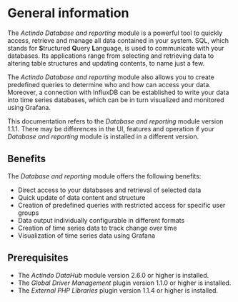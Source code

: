 # General information

The *Actindo Database and reporting* module is a powerful tool to quickly access, retrieve and manage all data contained in your system. SQL, which stands for **S**tructured **Q**uery **L**anguage, is used to communicate with your databases. Its applications range from selecting and retrieving data to altering table structures and updating contents, to name just a few. 

The *Actindo Database and reporting* module also allows you to create predefined queries to determine who and how can access your data. Moreover, a connection with InfluxDB can be established to write your data into time series databases, which can be in turn visualized and monitored using Grafana. 

This documentation refers to the *Database and reporting* module version 1.1.1. There may be differences in the UI, features and operation if your *Database and reporting* module is installed in a different version.


## Benefits

The *Database and reporting* module offers the following benefits:
- Direct access to your databases and retrieval of selected data
- Quick update of data content and structure 
- Creation of predefined queries with restricted access for specific user groups
- Data output individually configurable in different formats 
- Creation of time series data to track change over time
- Visualization of time series data using Grafana


## Prerequisites

- The *Actindo DataHub* module version 2.6.0 or higher is installed.
- The *Global Driver Management* plugin version 1.1.0 or higher is installed.
- The *External PHP Libraries* plugin version 1.1.4 or higher is installed.
